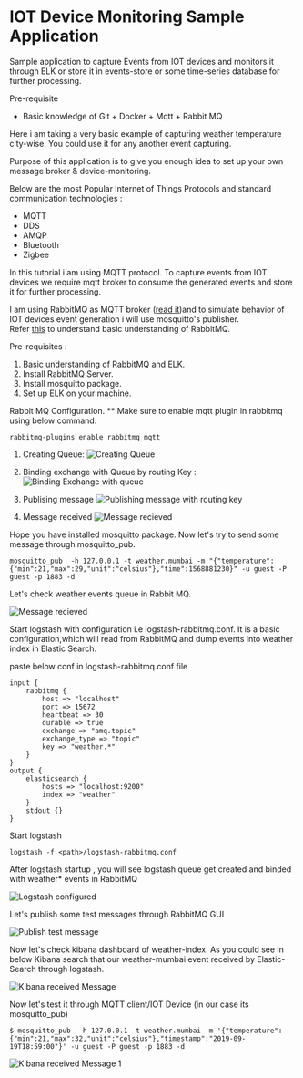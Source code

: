 # IOT Device Monitoring Sample Application
Sample application to capture Events from IOT devices and monitors it through ELK or store it in events-store or some time-series database for further processing.

Pre-requisite
* Basic knowledge of Git + Docker + Mqtt + Rabbit MQ 


Here i am taking a very basic example of capturing weather temperature city-wise. You could use it for any another event capturing.

Purpose of this application is to give you enough idea to set up your own message broker & device-monitoring.

Below are the most Popular Internet of Things Protocols and standard communication technologies :
* MQTT
* DDS
* AMQP
* Bluetooth
* Zigbee

In this tutorial i am using MQTT protocol. To capture events from IOT devices we require mqtt broker to consume the generated events and store it for further processing. 

I am using RabbitMQ as MQTT broker ([read it](https://dzone.com/articles/top-10-criteria-for-selecting-a-mqtt-broker-1))and to simulate behavior of IOT devices event generation i will use mosquitto's publisher.  
Refer [this](https://youtu.be/deG25y_r6OY) to understand basic understanding of RabbitMQ.

Pre-requisites :
1. Basic understanding of RabbitMQ and ELK.
2. Install RabbitMQ Server.
3. Install mosquitto package.
4. Set up ELK on your machine.

Rabbit MQ Configuration. 
** Make sure to enable mqtt plugin in rabbitmq using below command:
```
rabbitmq-plugins enable rabbitmq_mqtt
```

1. Creating Queue:
![Creating Queue](images/Rabbitmq-1.png)

2. Binding exchange with Queue by routing Key :
![Binding Exchange with queue](images/Rabbitmq-2.png)

3. Publising message 
![Publishing message with routing key](images/Rabbitmq-3.png)

4. Message received
![Message recieved](images/Rabbitmq-4.png)


Hope you have installed mosquitto package. Now let's try to send some message through mosquitto_pub.

```
mosquitto_pub  -h 127.0.0.1 -t weather.mumbai -m "{"temperature":{"min":21,"max":29,"unit":"celsius"},"time":1568881230}" -u guest -P guest -p 1883 -d
```

Let's check weather events queue in Rabbit MQ.

![Message recieved](images/Message-Received.png)

Start logstash with configuration i.e logstash-rabbitmq.conf. It is a basic configuration,which will read from RabbitMQ and dump events into weather index in Elastic Search.

paste below conf in logstash-rabbitmq.conf file
```
input {
    rabbitmq {
        host => "localhost"
        port => 15672
        heartbeat => 30
        durable => true
        exchange => "amq.topic"
        exchange_type => "topic"
        key => "weather.*"
    }
}
output {
    elasticsearch {
        hosts => "localhost:9200"
        index => "weather"
    }
    stdout {}
}
```

Start logstash 
```
logstash -f <path>/logstash-rabbitmq.conf
```

After logstash startup , you will see logstash queue get created and binded with weather* events in RabbitMQ 

![Logstash configured](images/Logstash-bind.png)

Let's publish some test messages through RabbitMQ GUI

![Publish test message](images/publish-message.png)

Now let's check kibana dashboard of weather-index. As you could see in below Kibana search that our weather-mumbai event received by Elastic-Search through logstash.

![Kibana received Message](images/Kibana-read-weather-index.png)

Now let's test it through MQTT client/IOT Device (in our case its mosquitto_pub)

```
$ mosquitto_pub  -h 127.0.0.1 -t weather.mumbai -m '{"temperature":{"min":21,"max":32,"unit":"celsius"},"timestamp":"2019-09-19T18:59:00"}' -u guest -P guest -p 1883 -d
```

![Kibana received Message 1](images/mosquito-msg-consumer.png)



